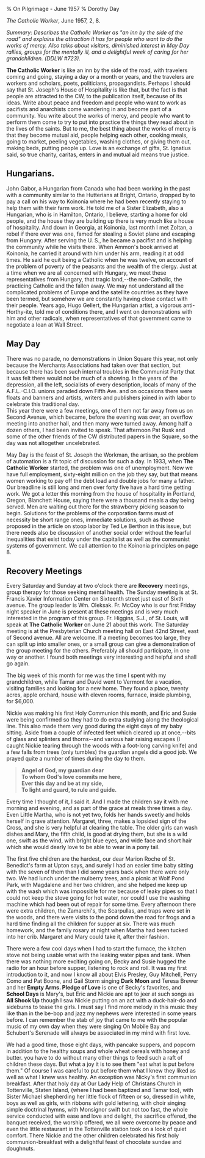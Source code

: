 % On Pilgrimage - June 1957
% Dorothy Day

*The Catholic Worker*, June 1957, 2, 8.

*Summary: Describes the Catholic Worker as "an inn by the side of the
road" and explains the attraction it has for people who want to do the
works of mercy. Also talks about visitors, diminished interest in May
Day rallies, groups for the mentally ill, and a delightful week of
caring for her grandchildren. (DDLW \#723).*

**The Catholic Worker** is like an inn by the side of the road, with
travelers coming and going, staying a day or a month or years, and the
travelers are workers and scholars, poets, politicians, propagandists.
Perhaps I should say that St. Joseph's House of Hospitality is like
that, but the fact is that people are attracted to the CW, to the
publication itself, because of its ideas. Write about peace and freedom
and people who want to work as pacifists and anarchists come wandering
in and become part of a community. You write about the works of mercy,
and people who want to perform them come to try to put into practice the
things they read about in the lives of the saints. But to me, the best
thing about the works of mercy is that they become mutual aid, people
helping each other, cooking meals, going to market, peeling vegetables,
washing clothes, or giving them out, making beds, putting people up.
Love is an exchange of gifts, St. Ignatius said, so true charity,
caritas, enters in and mutual aid means true justice.

Hungarians.
-----------

John Gabor, a Hungarian from Canada who had been working in the past
with a community similar to the Hutterians at Bright, Ontario, dropped
by to pay a call on his way to Koinonia where he had been recently
staying to help them with their farm work. He told me of a Sister
Elizabeth, also a Hungarian, who is in Hamilton, Ontario, I believe,
starting a home for old people, and the house they are building up there
is very much like a house of hospitality. And down in Georgia, at
Koinonia, last month I met Zoltan, a rebel if there ever was one, famed
for stealing a Soviet plane and escaping from Hungary. After serving the
U. S., he became a pacifist and is helping the community while he visits
there. When Ammon's book arrived at Koinonia, he carried it around with
him under his arm, reading it at odd times. He said he quit being a
Catholic when he was twelve, on account of the problem of poverty of the
peasants and the wealth of the clergy. Just at a time when we are all
concerned with Hungary, we meet these representatives from Hungary, that
tragic land,--the non-Catholic, the practicing Catholic and the fallen
away. We may not understand all the complicated problems of Europe and
the satellite countries as they have been termed, but somehow we are
constantly having close contact with their people. Years ago, Hugo
Gellert, the Hungarian artist, a vigorous anti-Horthy-ite, told me of
conditions there, and I went on demonstrations with him and other
radicals, when representatives of that government came to negotiate a
loan at Wall Street.

May Day
-------

There was no parade, no demonstrations in Union Square this year, not
only because the Merchants Associations had taken over that section, but
because there has been such internal troubles in the Communist Party
that it was felt there would not be much of a showing. In the years of
the depression, all the left, socialists of every description, locals of
many of the A.F.L.-C.I.O. unions paraded down Fifth Ave. and on
occasions there were floats and banners and artists, writers and
publishers joined in with labor to celebrate this traditional day.\
 This year there were a few meetings, one of them not far away from us
on Second Avenue, which became, before the evening was over, an overflow
meeting into another hall, and then many were turned away. Among half a
dozen others, I had been invited to speak. That afternoon Pat Rusk and
some of the other friends of the CW distributed papers in the Square, so
the day was not altogether uncelebrated.

May Day is the feast of St. Joseph the Workman, the artisan, so the
problem of automation is a fit topic of discussion for such a day. In
1933, when **The Catholic Worker** started, the problem was one of
unemployment. Now we have full employment, sixty-eight million on the
job they say, but that means women working to pay off the debt load and
double jobs for many a father. Our breadline is still long and men over
forty five have a hard time getting work. We got a letter this morning
from the house of hospitality in Portland, Oregon, Blanchett House,
saying there were a thousand meals a day being served. Men are waiting
out there for the strawberry picking season to begin. Solutions for the
problems of the corporation farms must of necessity be short range ones,
immediate solutions, such as those proposed in the article on stoop
labor by Ted Le Berthon in this issue, but there needs also be
discussion of another social order without the fearful inequalities that
exist today under the capitalist as well as the communist systems of
government. We call attention to the Koinonia principles on page 8.

Recovery Meetings
-----------------

Every Saturday and Sunday at two o'clock there are **Recovery** meetings,
group therapy for those seeking mental health. The Sunday meeting is at
St. Francis Xavier Information Center on Sixteenth street just east of
Sixth avenue. The group leader is Wm. Oleksak. Fr. McCoy who is our
first Friday night speaker in June is present at these meetings and is
very much interested in the program of this group. Fr. Higgins, S.J., of
St. Louis, will speak at **The Catholic Worker** on June 21 about this
work. The Saturday meeting is at the Presbyterian Church meeting hall on
East 42nd Street, east of Second avenue. All are welcome. If a meeting
becomes too large, they can split up into smaller ones, or a small group
can give a demonstration of the group meeting for the others. Preferably
all should participate, in one way or another. I found both meetings
very interesting and helpful and shall go again.

The big week of this month for me was the time I spent with my
grandchildren, while Tamar and David went to Vermont for a vacation,
visiting families and looking for a new home. They found a place, twenty
acres, apple orchard, house with eleven rooms, furnace, inside plumbing,
for $6,000.

Nickie was making his first Holy Communion this month, and Eric and
Susie were being confirmed so they had to do extra studying along the
theological line. This also made them very good during the eight days of
my baby sitting. Aside from a couple of infected feet which cleared up
at once,--bits of glass and splinters and thorns--and various hair
raising escapes (I caught Nickie tearing through the woods with a
foot-long carving knife) and a few falls from trees (only tumbles) the
guardian angels did a good job. We prayed quite a number of times during
the day to them.  
 >**Angel of God, my guardian dear  
 >To whom God's love commits me here,  
 >Ever this day and be at my side,  
 >To light and guard, to rule and guide.**  
 
Every time I thought of it, I said it. And I made the children say it
with me morning and evening, and as part of the grace at meals three
times a day. Even Little Martha, who is not yet two, folds her hands
sweetly and holds herself in grave attention. Margaret, three, makes a
lopsided sign of the Cross, and she is very helpful at clearing the
table. The older girls can wash dishes and Mary, the fifth child, is
good at drying them, but she is a wild one, swift as the wind, with
bright blue eyes, and wide face and short hair which she would dearly
love to be able to wear in a pony tail.

The first five children are the hardest, our dear Marion Roche of St.
Benedict's farm at Upton says, and surely I had an easier time baby
sitting with the seven of them than I did some years back when there
were only two. We had lunch under the mulberry trees, and a picnic at
Wolf Pond Park, with Magdalene and her two children, and she helped me
keep up with the wash which was impossible for me because of leaky pipes
so that I could not keep the stove going for hot water, nor could I use
the washing machine which had been out of repair for some time. Every
afternoon there were extra children, the Zamarchi's, the Scarpullas, and
traps were set in the woods, and there were visits to the pond down the
road for frogs and a hard time finding all the children for supper at
six. There was much homework, and the family rosary at night when Martha
had been tucked into her crib. Margaret and Mary could take it, after
their fashion.

There were a few cool days when I had to start the furnace, the kitchen
stove not being usable what with the leaking water pipes and tank. When
there was nothing more exciting going on, Becky and Susie hugged the
radio for an hour before supper, listening to rock and roll. It was my
first introduction to it, and now I know all about Elvis Presley, Guy
Mitchell, Perry Como and Pat Boone, and Gail Storm singing **Dark Moon**
and Teresa Brewer and her **Empty Arms. Pledge of Love** is one of
Becky's favorites, and **School Days** is Mary's, but Eric and Nickie
are apt to jeer at such songs as **All Shook Up** though I saw Nickie
putting on an act with a duck-hair-do and sideburns to tease the girls.
I must say I find more melody in this music they like than in the be-bop
and jazz my nephews were interested in some years before. I can remember
the stab of joy that came to me with the popular music of my own day
when they were singing On Mobile Bay and Schubert's Serenade will always
be associated in my mind with first love.

We had a good time, those eight days, with pancake suppers, and popcorn
in addition to the healthy soups and whole wheat cereals with honey and
butter. you have to do without many other things to feed such a raft of
children these days. But what a joy it is to see them "eat what is put
before them." Of course I was careful to put before them what I knew
they liked as well as what I knew was healthy. An exception was Nicky's
first communion breakfast. After that holy day at Our Lady Help of
Christans Church in Tottenville, Staten Island, (where I had been
baptized and Tamar too), with Sister Michael shepherding her little
flock of fifteen or so, dressed in white, boys as well as girls, with
ribbons with gold lettering, with choir singing simple doctrinal hymns,
with Monsignor swift but not too fast, the whole service conducted with
ease and love and delight, the sacrifice offered, the banquet received,
the worship offered, we all were overcome by peace and even the little
restaurant in the Tottenville station took on a look of quiet comfort.
There Nickie and the other children celebrated his first holy
communion-breakfast with a delightful feast of chocolate sundae and
doughnuts.
